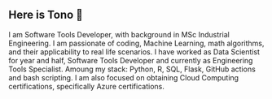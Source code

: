 ## Here is Tono 👋
I am Software Tools Developer, with background in MSc Industrial Engineering. I am passionate of coding, Machine Learning, math algorithms, and their applicability to real life scenarios.
I have worked as Data Scientist for year and half, Software Tools Developer and currently as Engineering Tools Specialist. Amoung my stack: Python, R, SQL, Flask, GitHub actions and bash scripting. I am also focused on obtaining Cloud Computing certifications, specifically Azure certifications.

<!--
**tonorgguillamon/tonorgguillamon** is a ✨ _special_ ✨ repository because its `README.md` (this file) appears on your GitHub profile.

Here are some ideas to get you started:

- 🔭 I’m currently working on ...
- 🌱 I’m currently learning ...
- 👯 I’m looking to collaborate on ...
- 🤔 I’m looking for help with ...
- 💬 Ask me about ...
- 📫 How to reach me: ...
- 😄 Pronouns: ...
- ⚡ Fun fact: ...
-->
